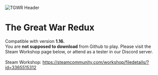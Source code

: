 ![TGWR Header](https://i.imgur.com/q8cpY5E.png)
# The Great War Redux
Compatible with version **1.16.**<br>
You are __not supposed to download__ from Github to play. Please visit the Steam Workshop page below, or attend as a tester in our Discord server.<br><br>
Steam Workshop: https://steamcommunity.com/workshop/filedetails/?id=3365515312
